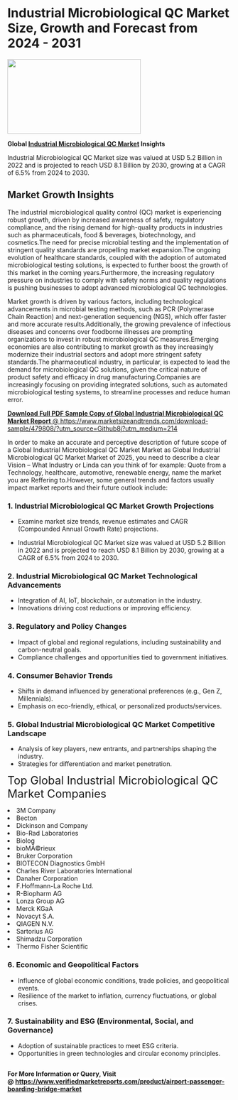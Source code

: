 <H1>Industrial Microbiological QC Market Size, Growth and Forecast from 2024 - 2031</H1><img class="aligncenter size-medium wp-image-584254" src="https://thirdeyenews.in/wp-content/uploads/2024/09/Global-Market-Research-300x168.jpeg" alt="" width="300" height="168" /><p><strong>Global&nbsp;<a href="https://www.marketsizeandtrends.com/download-sample/479808/?utm_source=Github8j?utm_medium=214">Industrial Microbiological QC Market</a> Insights</strong></p><p>Industrial Microbiological QC Market size was valued at USD 5.2 Billion in 2022 and is projected to reach USD 8.1 Billion by 2030, growing at a CAGR of 6.5% from 2024 to 2030.</p><p><h2>Market Growth Insights</h2> <p>The industrial microbiological quality control (QC) market is experiencing robust growth, driven by increased awareness of safety, regulatory compliance, and the rising demand for high-quality products in industries such as pharmaceuticals, food & beverages, biotechnology, and cosmetics.The need for precise microbial testing and the implementation of stringent quality standards are propelling market expansion.The ongoing evolution of healthcare standards, coupled with the adoption of automated microbiological testing solutions, is expected to further boost the growth of this market in the coming years.Furthermore, the increasing regulatory pressure on industries to comply with safety norms and quality regulations is pushing businesses to adopt advanced microbiological QC technologies.</p> <p><a href="#"></a></p> <p>Market growth is driven by various factors, including technological advancements in microbial testing methods, such as PCR (Polymerase Chain Reaction) and next-generation sequencing (NGS), which offer faster and more accurate results.Additionally, the growing prevalence of infectious diseases and concerns over foodborne illnesses are prompting organizations to invest in robust microbiological QC measures.Emerging economies are also contributing to market growth as they increasingly modernize their industrial sectors and adopt more stringent safety standards.The pharmaceutical industry, in particular, is expected to lead the demand for microbiological QC solutions, given the critical nature of product safety and efficacy in drug manufacturing.Companies are increasingly focusing on providing integrated solutions, such as automated microbiological testing systems, to streamline processes and reduce human error.</p> <p><a href="#"></p><p><span class=""><strong>Download Full PDF Sample Copy of Global Industrial Microbiological QC Market Report</strong> @ <a href="https://www.marketsizeandtrends.com/download-sample/479808/?utm_source=Github8j?utm_medium=214" target="_blank">https://www.marketsizeandtrends.com/download-sample/479808/?utm_source=Github8j?utm_medium=214</a></span></p><p>In order to make an accurate and perceptive description of future scope of a Global&nbsp;Industrial Microbiological QC Market Market as Global&nbsp;Industrial Microbiological QC Market Market of 2025, you need to describe a clear Vision &ndash; What Industry or Linda can you think of for example: Quote from a Technology, healthcare, automotive, renewable energy, name the market you are Reffering to.However, some general trends and factors usually impact market reports and their future outlook include:</p><h3>1.&nbsp;<strong>Industrial Microbiological QC Market Growth Projections</strong></h3><ul><li>Examine market size trends, revenue estimates and CAGR (Compounded Annual Growth Rate) projections.</li><li><p>Industrial Microbiological QC Market size was valued at USD 5.2 Billion in 2022 and is projected to reach USD 8.1 Billion by 2030, growing at a CAGR of 6.5% from 2024 to 2030.</p></li></ul><h3>2.&nbsp;<strong>Industrial Microbiological QC Market Technological Advancements</strong></h3><ul><li>Integration of AI, IoT, blockchain, or automation in the industry.</li><li>Innovations driving cost reductions or improving efficiency.</li></ul><h3>3.&nbsp;<strong>Regulatory and Policy Changes</strong></h3><ul><li>Impact of global and regional regulations, including sustainability and carbon-neutral goals.</li><li>Compliance challenges and opportunities tied to government initiatives.</li></ul><h3>4.&nbsp;<strong>Consumer Behavior Trends</strong></h3><ul><li>Shifts in demand influenced by generational preferences (e.g., Gen Z, Millennials).</li><li>Emphasis on eco-friendly, ethical, or personalized products/services.</li></ul><h3>5.&nbsp;<strong>Global Industrial Microbiological QC Market Competitive Landscape</strong></h3><ul><li>Analysis of key players, new entrants, and partnerships shaping the industry.</li><li>Strategies for differentiation and market penetration.</li></ul><p data-pm-slice="1 1 []"><span style="color: inherit; font-family: inherit; font-size: 25px;">Top Global Industrial Microbiological QC Market Companies</span></p><div class="" data-test-id=""><p><li>3M Company</li><li> Becton</li><li> Dickinson and Company</li><li> Bio-Rad Laboratories</li><li> Biolog</li><li> bioMÃ©rieux</li><li> Bruker Corporation</li><li> BIOTECON Diagnostics GmbH</li><li> Charles River Laboratories International</li><li> Danaher Corporation</li><li> F.Hoffmann-La Roche Ltd.</li><li> R-Biopharm AG</li><li> Lonza Group AG</li><li> Merck KGaA</li><li> Novacyt S.A.</li><li> QIAGEN N.V.</li><li> Sartorius AG</li><li> Shimadzu Corporation</li><li> Thermo Fisher Scientific</li></p></div><h3>6.&nbsp;<strong>Economic and Geopolitical Factors</strong></h3><ul><li>Influence of global economic conditions, trade policies, and geopolitical events.</li><li>Resilience of the market to inflation, currency fluctuations, or global crises.</li></ul><h3>7.&nbsp;<strong>Sustainability and ESG (Environmental, Social, and Governance)</strong></h3><ul><li>Adoption of sustainable practices to meet ESG criteria.</li><li>Opportunities in green technologies and circular economy principles.</li></ul><h2><strong style="font-size: 14px;">For More Information or Query, Visit @&nbsp;</strong><a style="background-color: #ffffff; font-size: 14px;" href="https://www.marketsizeandtrends.com/report/industrial-microbiological-qc-market/" target="_blank">https://www.verifiedmarketreports.com/product/airport-passenger-boarding-bridge-market</a></h2>